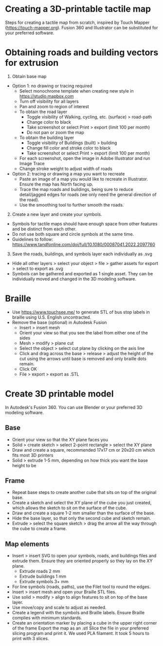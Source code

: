 # Creating a 3D-printable tactile map
Steps for creating a tactile map from scratch, inspired by Touch Mapper (https://touch-mapper.org). 
Fusion 360 and Illustrator can be substituted for your preferred software.

# Obtaining roads and building vectors for extrusion
1. Obtain base map
- Option 1: no drawing or tracing required
  - Select monochrome template when creating new style in https://studio.mapbox.com
  - Turn off visibility for all layers
  - Pan and zoom to region of interest
  - To obtain the road layer
    - Toggle visibility of Walking, cycling, etc. (surface) > road-path
    - Change color to black
    - Take screenshot or select Print > export (limit 100 per month)
    - Do not pan or zoom the map
  - To obtain the building layer
    - Toggle visibility of Buildings (built) > building
    - Change fill color and stroke color to black
    - Take screenshot or select Print > export (limit 100 per month)
  - For each screenshot, open the image in Adobe Illustrator and run Image Trace
  - Change stroke weight to adjust width of roads
- Option 2: tracing or drawing a map you want to recreate
  -   Paste an image of a map you would like to recreate in Illustrator. Ensure the map has North facing up.
  -   Trace the map roads and buildings, being sure to reduce detail/jagged edges for roads (we only need the general direction of the road).
  -   Use the smoothing tool to further smooth the roads.
2. Create a new layer and create your symbols.
-   Symbols for tactile maps should have enough space from other features and be distinct from each other.
-   Do not use both square and circle symbols at the same time.
-   Guidelines to follow: https://www.tandfonline.com/doi/full/10.1080/00087041.2022.2097760
3. Save the roads, buildings, and symbols layer each individually as .svg
- Hide all other layers > select your object > file > gather assets for export > select to export as .svg
- Symbols can be gathered and exported as 1 single asset. They can be individually moved and changed in the 3D modeling software. 

# Braille
- Use https://www.touchsee.me/ to generate STL of bus stop labels in braille using U.S. English uncontracted.
- Remove the base (optional) in Autodesk Fusion
  - Insert > insert mesh
  - Orient your view so that you see the label from either one of the sides
  - Mesh > modify > plane cut
  - Select the object > select cut plane by clicking on the axis line
  - Click and drag across the base > release > adjust the height of the cut using the arrows until base is removed and only braille dots remain.
  - Click OK
  - File > export > export as .STL

# Create 3D printable model
In Autodesk's Fusion 360. You can use Blender or your preferred 3D modeling software.
## Base
- Orient your view so that the XY plane faces you
- Solid > create sketch > select 2-point rectangle > select the XY plane
- Draw and create a square, recommended 17x17 cm or 20x20 cm which fits most 3D printers
- Solid > extrude 1-5 mm, depending on how thick you want the base height to be
## Frame
- Repeat base steps to create another cube that sits on top of the original base.
- Create a sketch and select the XY plane of the cube you just created, which allows the sketch to sit on the surface of the cube.
- Draw and create a square 1-2 mm smaller than the surface of the base.
- Hide the base layer, so that only the second cube and sketch remain.
- Extrude > select the square sketch > drag the arrow all the way through the cube to create a frame. 
## Map elements
- Insert > insert SVG to open your symbols, roads, and buildings files and extrude them. Ensure they are oriented properly so they lay on the XY plane.
  - Extrude roads 2 mm
  - Extrude buildings 1 mm
  - Extrude symbols 3+ mm
- For line symbols (roads, paths), use the Filet tool to round the edges.
- Insert > insert mesh and open your Braille STL files.
- Use solid > modify > align to align features to sit on top of the base layer.
- Use move/copy and scale to adjust as needed.
- Create a legend with the symbols and Braille labels. Ensure Braille complies with minimum standards.
- Create an orientation marker by placing a cube in the upper right corner of the frame
Export the map as an .stl 
Slice the file in your preferred slicing program and print it. We used PLA filament. It took 5 hours to print with 3 slices. 
